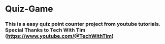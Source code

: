 # Quiz-Game
### This is a easy quiz point counter project from youtube tutorials. Special Thanks to Tech With Tim (https://www.youtube.com/@TechWithTim)
  